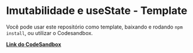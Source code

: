# Imutabilidade e useState - Template

Você pode usar este repositório como template, baixando e rodando `npm install`, ou utilizar o Codesandbox.

[**Link do CodeSandbox**](https://codesandbox.io/s/template-imutabilidade-c9cyfb?file=/src/Componentes/Garagem/styles.js)
